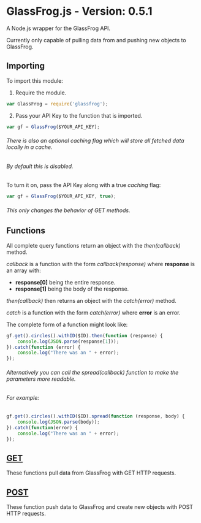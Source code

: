 # GlassFrog.js - Version: 0.5.1

A Node.js wrapper for the GlassFrog API.

Currently only capable of pulling data from and pushing new objects to GlassFrog.

## Importing

To import this module:

1) Require the module.
```javascript
var GlassFrog = require('glassfrog');
```

2) Pass your API Key to the function that is imported.
```javascript
var gf = GlassFrog($YOUR_API_KEY);
```

###### There is also an optional *caching* flag which will store all fetched data locally in a cache. 
###### By default this is disabled.

To turn it on, pass the API Key along with a true *caching* flag:

```javascript
var gf = GlassFrog($YOUR_API_KEY, true);
```

###### This only changes the behavior of GET methods.

## Functions

All complete query functions return an object with the *then(callback)* method.

*callback* is a function with the form *callback(response)* where **response** is an array with:
* **response[0]** being the entire response.
* **response[1]** being the body of the response.

*then(callback)* then returns an object with the *catch(error)* method.

*catch* is a function with the form *catch(error)* where **error** is an error.

The complete form of a function might look like:

```javascript
gf.get().circles().withID($ID).then(function (response) {
	console.log(JSON.parse(response[1]));
}).catch(function (error) {
	console.log("There was an " + error);
});
```

###### Alternatively you can call the *spread(callback)* function to make the parameters more readable. 

###### For example:

```javascript
gf.get().circles().withID($ID).spread(function (response, body) {
	console.log(JSON.parse(body));
}).catch(function(error) {
	console.log("There was an " + error);
});
```

## [GET](/docs/GET.md)

These functions pull data from GlassFrog with GET HTTP requests.

## [POST](docs/POST.md)

These function push data to GlassFrog and create new objects with POST HTTP requests.
